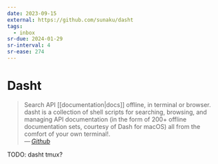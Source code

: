 ```yaml
---
date: 2023-09-15
external: https://github.com/sunaku/dasht
tags:
  - inbox
sr-due: 2024-01-29
sr-interval: 4
sr-ease: 274
---
```

# Dasht

> Search API [[documentation|docs]] offline, in terminal or browser. dasht is a
> collection of shell scripts for searching, browsing, and managing API
> documentation (in the form of 200+ offline documentation sets, courtesy of
> Dash for macOS) all from the comfort of your own terminal!.\
> — <cite>[Github](https://github.com/sunaku/dasht)</cite>

TODO: dasht tmux?
